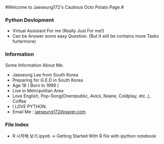 #Welcome to Jaeseung172's Cautious Octo Potato Page.#

### Python Devlopment
* Virtual Assistant For me (Really Just For me!)
* Can be Answer some easy Question. (But It will be contains more Tasks furtermore)

### Information

Some Information About Me.

* Jaeseung Lee from South Korea
* Preparing for G.E.D in South Korea
* Age 18 ( Born In 1999 )
* Live in Metropolitan Area
* Love English, Pop-Song(Onerepublic, Avicii, Keane, Coldplay, etc..), Coffee
* I LOVE PYTHON.
* Email Me : jaeseung172@naver.com

### File Index
- R 시작해 보기.ipynb -> Getting Started With R file with ipython notebook
